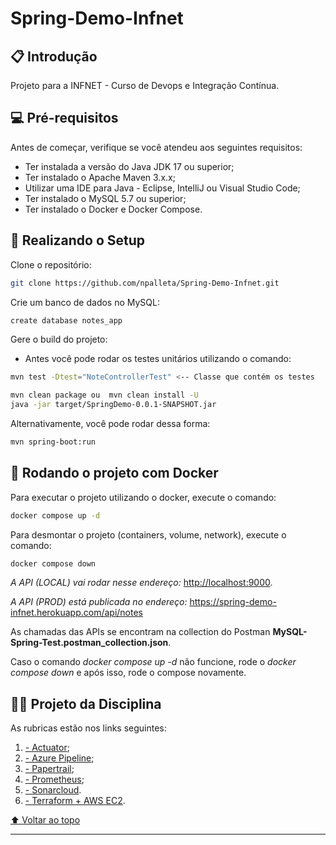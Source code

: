 # Spring-Demo-Infnet

## 📋 Introdução

Projeto para a INFNET - Curso de Devops e Integração Contínua.

## 💻 Pré-requisitos

Antes de começar, verifique se você atendeu aos seguintes requisitos:
* Ter instalada a versão do Java JDK 17 ou superior;
* Ter instalado o Apache Maven 3.x.x;
* Utilizar uma IDE para Java - Eclipse, IntelliJ ou Visual Studio Code;
* Ter instalado o MySQL 5.7 ou superior;
* Ter instalado o Docker e Docker Compose.

## 🚀 Realizando o Setup

Clone o repositório:

```bash
git clone https://github.com/npalleta/Spring-Demo-Infnet.git
```

Crie um banco de dados no MySQL:

```bash
create database notes_app
```

Gere o build do projeto:

- Antes você pode rodar os testes unitários utilizando o comando:

```bash
mvn test -Dtest="NoteControllerTest" <-- Classe que contém os testes
```

```bash
mvn clean package ou  mvn clean install -U
java -jar target/SpringDemo-0.0.1-SNAPSHOT.jar
```
Alternativamente, você pode rodar dessa forma:

```bash
mvn spring-boot:run
```

## 🏃 Rodando o projeto com Docker

Para executar o projeto utilizando o docker, execute o comando:

```bash
docker compose up -d
```

Para desmontar o projeto (containers, volume, network), execute o comando:

```bash
docker compose down
```

*A API (LOCAL) vai rodar nesse endereço:* <http://localhost:9000>.

*A API (PROD) está publicada no endereço:* <https://spring-demo-infnet.herokuapp.com/api/notes>

As chamadas das APIs se encontram na collection do Postman **MySQL-Spring-Test.postman_collection.json**.

Caso o comando *docker compose up -d* não funcione, rode o *docker compose down* e após isso, rode o compose novamente. 

## 👨‍💻 Projeto da Disciplina

As rubricas estão nos links seguintes:

1. [- Actuator](projeto_da_disciplina/ACTUATOR.md);
2. [- Azure Pipeline](projeto_da_disciplina/AZURE_PIPELINE.md);
3. [- Papertrail](projeto_da_disciplina/PAPERTRAIL.md);
4. [- Prometheus](projeto_da_disciplina/PROMETHEUS.md);
5. [- Sonarcloud](projeto_da_disciplina/SONARCLOUD.md).
6. [- Terraform + AWS EC2](projeto_da_disciplina/TERRAFORM.md).

[⬆ Voltar ao topo](#Spring-Demo-Infnet)

---